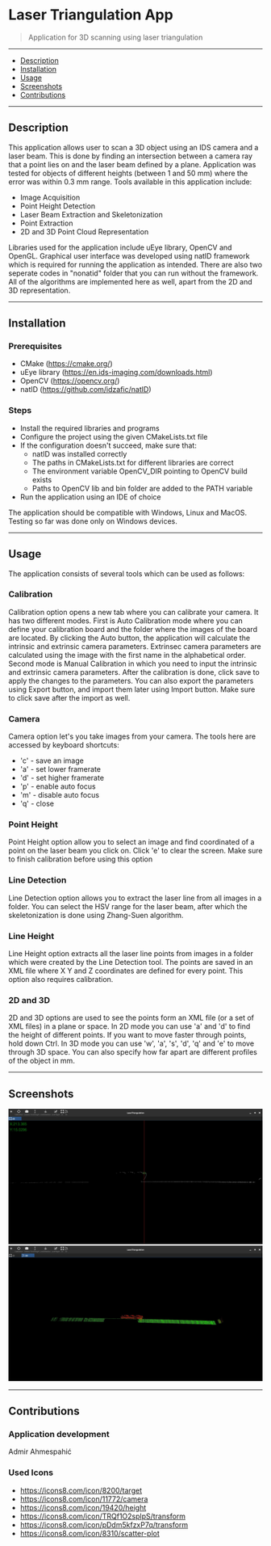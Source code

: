 # Laser Triangulation App

> Application for 3D scanning using laser triangulation

---

- [Description](#description)
- [Installation](#installation)
- [Usage](#usage)
- [Screenshots](#screenshots)
- [Contributions](#contributions)
  
---

##  Description

This application allows user to scan a 3D object using an IDS camera and a laser beam. This is done by finding an intersection between a camera ray that a point lies on and the laser beam defined by a plane. Application was tested for objects of different heights (between 1 and 50 mm) where the error was within 0.3 mm range. Tools available in this application include:

- Image Acquisition
- Point Height Detection
- Laser Beam Extraction and Skeletonization
- Point Extraction
- 2D and 3D Point Cloud Representation

Libraries used for the application include uEye library, OpenCV and OpenGL. Graphical user interface was developed using natID framework which is required for running the application as intended. There are also two seperate codes in "nonatid" folder that you can run without the framework. All of the algorithms are implemented here as well, apart from the 2D and 3D representation.

---

## Installation

### Prerequisites

- CMake (https://cmake.org/)
- uEye library (https://en.ids-imaging.com/downloads.html)
- OpenCV (https://opencv.org/)
- natID (https://github.com/idzafic/natID)

### Steps

- Install the required libraries and programs
- Configure the project using the given CMakeLists.txt file
- If the configuration doesn't succeed, make sure that:
  - natID was installed correctly  
  - The paths in CMakeLists.txt for different libraries are correct
  - The environment variable OpenCV_DIR pointing to OpenCV build exists
  - Paths to OpenCV lib and bin folder are added to the PATH variable
- Run the application using an IDE of choice

The application should be compatible with Windows, Linux and MacOS. Testing so far was done only on Windows devices. 

---

## Usage
The application consists of several tools which can be used as follows:

### Calibration
Calibration option opens a new tab where you can calibrate your camera. It has two different modes.
First is Auto Calibration mode where you can define your calibration board and the folder where the images of the board are located. By clicking the Auto button, the application will calculate the intrinsic and extrinsic camera parameters. Extrinsec camera parameters are calculated using the image with the first name in the alphabetical order.
Second mode is Manual Calibration in which you need to input the intrinsic and extrinsic camera parameters.
After the calibration is done, click save to apply the changes to the parameters. You can also export the parameters using Export button, and import them later using Import button. Make sure to click save after the import as well.

### Camera
Camera option let's you take images from your camera. The tools here are accessed by keyboard shortcuts:
- 'c' - save an image
- 'a' - set lower framerate
- 'd' - set higher framerate
- 'p' - enable auto focus
- 'm' - disable auto focus
- 'q' - close

### Point Height
Point Height option allow you to select an image and find coordinated of a point on the laser beam you click on. Click 'e' to clear the screen. Make sure to finish calibration before using this option

### Line Detection
Line Detection option allows you to extract the laser line from all images in a folder. You can select the HSV range for the laser beam, after which the skeletonization is done using Zhang-Suen algorithm.

### Line Height
Line Height option extracts all the laser line points from images in a folder which were created by the Line Detection tool. The points are saved in an XML file where X Y and Z coordinates are defined for every point. This option also requires calibration.

### 2D and 3D
2D and 3D options are used to see the points form an XML file (or a set of XML files) in a plane or space. In 2D mode you can use 'a' and 'd' to find the height of different points. If you want to move faster through points, hold down Ctrl. In 3D mode you can use 'w', 'a', 's', 'd', 'q' and 'e' to move through 3D space. You can also specify how far apart are different profiles of the object in mm.

---

## Screenshots
![Alt Text](/images/2Dprikaz.jpg)
![Alt Text](images/3Dprikaz.jpg)

---

## Contributions
### Application development
Admir Ahmespahić
### Used Icons
- https://icons8.com/icon/8200/target
- https://icons8.com/icon/11772/camera
- https://icons8.com/icon/19420/height
- https://icons8.com/icon/TRQf1O2splpS/transform
- https://icons8.com/icon/pDdm5kfzxP7q/transform
- https://icons8.com/icon/8310/scatter-plot
